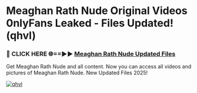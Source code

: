 # Meaghan Rath Nude Original Videos 0nlyFans Leaked - Files Updated! (qhvl)

<h3>🔴 CLICK HERE 🌐==►► <a href="https://tinyurl.com/y5r63du9" rel="nofollow">Meaghan Rath Nude Updated Files</a></h3>

Get Meaghan Rath Nude and all content. Now you can access all videos and pictures of Meaghan Rath Nude. New Updated Files 2025!

[![qhvl](https://i.imgur.com/UVo9nyh.gif)](https://tinyurl.com/y5r63du9)